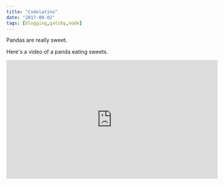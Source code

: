 ```yaml
---
title: "Codelatino"
date: "2017-08-02"
tags: [blogging,gatsby,node]
---
```


Pandas are really sweet.

Here's a video of a panda eating sweets.

<iframe width="560" height="315" src="https://www.youtube.com/embed/4n0xNbfJLR8" frameborder="0" allowfullscreen></iframe>
